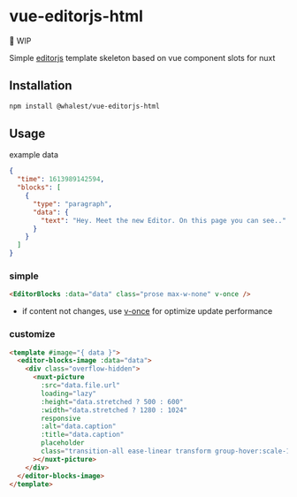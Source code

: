 
# vue-editorjs-html

🚧 WIP

Simple [editorjs](ttps://editorjs.io/) template skeleton based on vue component slots for nuxt

## Installation

```sh
npm install @whalest/vue-editorjs-html
```

## Usage

example data

```json
{
  "time": 1613989142594,
  "blocks": [
    {
      "type": "paragraph",
      "data": {
        "text": "Hey. Meet the new Editor. On this page you can see.."
      }
    }
  ]
}
```

### simple

```html
<EditorBlocks :data="data" class="prose max-w-none" v-once />
```

- if content not changes, use [v-once](https://v3.vuejs.org/api/directives.html#v-once) for optimize update performance

### customize

```html
<template #image="{ data }">
  <editor-blocks-image :data="data">
    <div class="overflow-hidden">
      <nuxt-picture
        :src="data.file.url"
        loading="lazy"
        :height="data.stretched ? 500 : 600"
        :width="data.stretched ? 1280 : 1024"
        responsive
        :alt="data.caption"
        :title="data.caption"
        placeholder
        class="transition-all ease-linear transform group-hover:scale-110"
      ></nuxt-picture>
    </div>
  </editor-blocks-image>
</template>
```
